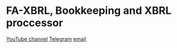 # FA-XBRL, Bookkeeping and XBRL proccessor

[YouTube channel](https://www.youtube.com/channel/UCwSG1HH3WBUtIMPg4LSgAKQ)
[Telegram](https://t.me/fa_xbrl)
[email](paul.tarasov@velpo.ru)